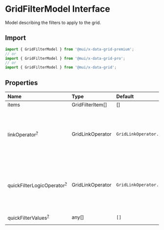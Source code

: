 # GridFilterModel Interface

<p class="description">Model describing the filters to apply to the grid.</p>

## Import

```js
import { GridFilterModel } from '@mui/x-data-grid-premium';
// or
import { GridFilterModel } from '@mui/x-data-grid-pro';
// or
import { GridFilterModel } from '@mui/x-data-grid';
```

## Properties

| Name                                                                                                       | Type                                            | Default                                                 | Description                                                                                                                                |
| :--------------------------------------------------------------------------------------------------------- | :---------------------------------------------- | :------------------------------------------------------ | :----------------------------------------------------------------------------------------------------------------------------------------- |
| <span class="prop-name">items</span>                                                                       | <span class="prop-type">GridFilterItem[]</span> | <span class="prop-default">[]</span>                    |                                                                                                                                            |
| <span class="prop-name optional">linkOperator<sup><abbr title="optional">?</abbr></sup></span>             | <span class="prop-type">GridLinkOperator</span> | <span class="prop-default">`GridLinkOperator.Or`</span> | - `GridLinkOperator.And`: the row must pass all the filter items.<br />- `GridLinkOperator.Or`: the row must pass at least on filter item. |
| <span class="prop-name optional">quickFilterLogicOperator<sup><abbr title="optional">?</abbr></sup></span> | <span class="prop-type">GridLinkOperator</span> | <span class="prop-default">`GridLinkOperator.Or`</span> | - `GridLinkOperator.And`: the row must pass all the values.<br />- `GridLinkOperator.Or`: the row must pass at least one value.            |
| <span class="prop-name optional">quickFilterValues<sup><abbr title="optional">?</abbr></sup></span>        | <span class="prop-type">any[]</span>            | <span class="prop-default">`[]`</span>                  | values used to quick filter rows                                                                                                           |
